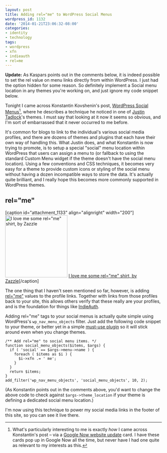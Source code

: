 ```yaml
---
layout: post
title: Adding rel="me" to WordPress Social Menus
wordpress_id: 1132
date: '2014-01-21T23:06:32-08:00'
categories:
- identity
- technology
tags:
- wordpress
- xfn
- indieauth
- rel=me
---
```

**Update:** As Kaspars points out in the comments below, it is indeed possible to set the rel value on menu links directly from within WordPress.  I just had the option hidden for some reason.  So definitely implement a Social menu location in any themes you're working on, and just ignore my code snippet below.

Tonight I came across  Konstantin Kovshenin's post, [WordPress Social Menus][][^1], where he describes a technique he noticed in one of [Justin Tadlock][]'s themes.  I must say that looking at it now it seems so obvious, and I'm sort of embarrassed that it never occurred to me before.

It's common for blogs to link to the individual's various social media profiles, and there are dozens of themes and plugins that each have their own way of handling this.  What Justin does, and what Konstantin is now trying to promote, is to setup a special "social" menu location within WordPress that users can assign a menu to (or fallback to using the standard Custom Menu widget if the theme doesn't have the social menu location).  Using a few conventions and CSS techniques, it becomes very easy for a theme to provide custom icons or styling of the social menu without having a dozen incompatible ways to store the data.  It's actually quite brilliant, and I really hope this becomes more commonly supported in WordPress themes.

## rel="me" ##

[caption id="attachment_1133" align="alignright" width="200"]<img src="https://willnorris.com/content/uploads/2014/01/rel-me-shirt.jpg" alt="I love me some rel=&quot;me&quot; shirt, by Zazzle" width="200" class="size-full wp-image-1133" /> <a href="http://www.zazzle.com/i_love_me_some_rel_me_shirt-235414618479188408">I love me some rel="me" shirt, by Zazzle</a>[/caption]

The one thing that I haven't seen mentioned so far, however, is adding [rel="me"][] values to the profile links.  Together with links from those profiles back to your site, this allows others verify that these really are your profiles, and is the foundation for things like [IndieAuth][].

Adding rel="me" tags to your social menus is actually quite simple using WordPress's `wp_nav_menu_objects` filter.  Just add the following code snippet to your theme, or better yet in a simple [must-use plugin][] so it will stick around even when you change themes.

    /** Add rel="me" to social menu items. */
    function social_menu_objects($items, $args) {
      if ( 'social' == $args->menu->name ) {
        foreach ( $items as $i ) {
          $i->xfn .= ' me';
        }
      }
      return $items;
    }
    add_filter('wp_nav_menu_objects', 'social_menu_objects', 10, 2);


(As Konstantin points out in the comments above, you'd want to change the above code to check against `$args->theme_location` if your theme is defining a dedicated social menu location.)

I'm now using this technique to power my social media links in the footer of this site, so you can see it live there.

[WordPress Social Menus]: http://kovshenin.com/2014/social-menus-in-wordpress-themes/
[Justin Tadlock]: http://justintadlock.com/
[rel="me"]: http://microformats.org/wiki/rel-me
[IndieAuth]: https://indieauth.com/
[must-use plugin]: https://codex.wordpress.org/Must_Use_Plugins

[^1]: What's particularly interesting to me is exactly *how* I came across Konstantin's post – via a [Google Now website update](https://support.google.com/websearch/answer/3536954?hl=en) card.  I have these cards pop up in Google Now all the time, but never have I had one quite as relevant to my interests as this.
